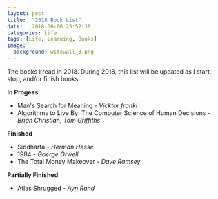 ```yaml
---
layout: post
title:  "2018 Book List"
date:   2018-06-06 23:52:38
categories: Life
tags: [Life, Learning, Books]
image:
  background: witewall_3.png
---
```

The books I read in 2018. During 2018, this list will be updated as I start, stop, and/or finish books.

**In Progess**
- Man's Search for Meaning - _Vicktor frankl_
- Algorithms to Live By: The Computer Science of Human Decisions - _Brian Christian, Tom Griffiths_

**Finished**
- Siddharta - _Herman Hesse_
- 1984 - _Goerge Orwell_
- The Total Money Makeover - _Dave Ramsey_

**Partially Finished**
- Atlas Shrugged - _Ayn Rand_
